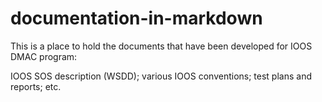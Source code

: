documentation-in-markdown
=========================

This is a place to hold the documents that have been developed for IOOS DMAC program:

  IOOS SOS description (WSDD);
  various IOOS conventions;
  test plans and reports;
  etc.

